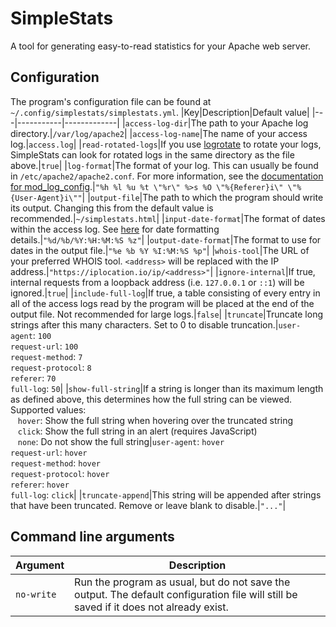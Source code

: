 # SimpleStats

A tool for generating easy-to-read statistics for your Apache web server. 

## Configuration

The program's configuration file can be found at `~/.config/simplestats/simplestats.yml`.
|Key|Description|Default value|
|---|-----------|-------------|
|`access-log-dir`|The path to your Apache log directory.|`/var/log/apache2`|
|`access-log-name`|The name of your access log.|`access.log`|
|`read-rotated-logs`|If you use [logrotate](https://linux.die.net/man/8/logrotate) to rotate your logs, SimpleStats can look for rotated logs in the same directory as the file above.|`true`|
|`log-format`|The format of your log. This can usually be found in `/etc/apache2/apache2.conf`. For more information, see the [documentation for mod_log_config](https://httpd.apache.org/docs/2.4/mod/mod_log_config.html).|`"%h %l %u %t \"%r\" %>s %O \"%{Referer}i\" \"%{User-Agent}i\""`|
|`output-file`|The path to which the program should write its output. Changing this from the default value is recommended.|`~/simplestats.html`|
|`input-date-format`|The format of dates within the access log. See [here](https://docs.rs/chrono/latest/chrono/format/strftime/index.html) for date formatting details.|`"%d/%b/%Y:%H:%M:%S %z"`|
|`output-date-format`|The format to use for dates in the output file.|`"%e %b %Y %I:%M:%S %p"`|
|`whois-tool`|The URL of your preferred WHOIS tool. `<address>` will be replaced with the IP address.|`"https://iplocation.io/ip/<address>"`|
|`ignore-internal`|If true, internal requests from a loopback address (i.e. `127.0.0.1` or `::1`) will be ignored.|`true`|
|`include-full-log`|If true, a table consisting of every entry in all of the access logs read by the program will be placed at the end of the output file. Not recommended for large logs.|`false`|
|`truncate`|Truncate long strings after this many characters. Set to 0 to disable truncation.|`user-agent`: `100`<br>`request-url`: `100`<br>`request-method`: `7`<br>`request-protocol`: `8`<br>`referer`: `70`<br>`full-log`: `50`|
|`show-full-string`|If a string is longer than its maximum length as defined above, this determines how the full string can be viewed. Supported values:<br>&nbsp;&nbsp;&nbsp;`hover`: Show the full string when hovering over the truncated string<br>&nbsp;&nbsp;&nbsp;`click`: Show the full string in an alert (requires JavaScript)<br>&nbsp;&nbsp;&nbsp;`none`: Do not show the full string|`user-agent`: `hover`<br>`request-url`: `hover`<br>`request-method`: `hover`<br>`request-protocol`: `hover`<br>`referer`: `hover`<br>`full-log`: `click`|
|`truncate-append`|This string will be appended after strings that have been truncated. Remove or leave blank to disable.|`"..."`|

## Command line arguments

|Argument|Description|
|--------|-----------|
|`no-write`|Run the program as usual, but do not save the output. The default configuration file will still be saved if it does not already exist.|
